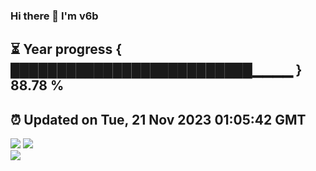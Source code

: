 ### Hi there 👋  I'm v6b  
⏳ Year progress { ██████████████████████████▁▁▁▁ } 88.78 %
---
⏰ Updated on Tue, 21 Nov 2023 01:05:42 GMT
---
![](https://github-readme-stats.vercel.app/api?username=v6b&bg_color=30,e96443,904e95&title_color=fff&text_color=fff&layout=compact)
![](https://github-readme-stats.vercel.app/api/top-langs/?username=v6b&layout=compact&bg_color=30,e96443,904e95&title_color=fff&text_color=fff)  
![](https://gcore.jsdelivr.net/gh/v6b/v6b@main/assets/github-contribution-grid-snake.svg)

